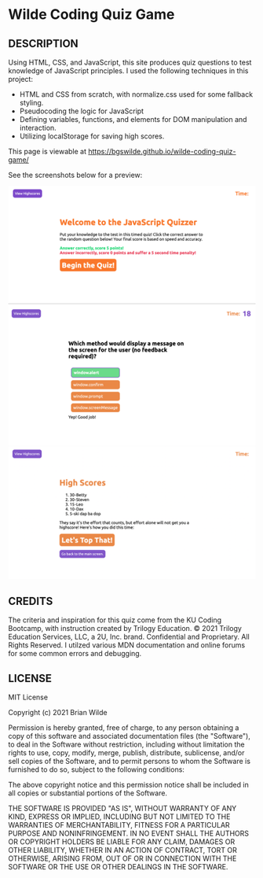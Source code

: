 # Wilde Coding Quiz Game

## DESCRIPTION
Using HTML, CSS, and JavaScript, this site produces quiz questions to test knowledge of JavaScript principles. I used the following techniques in this project:

* HTML and CSS from scratch, with normalize.css used for some fallback styling. 
* Pseudocoding the logic for JavaScript
* Defining variables, functions, and elements for DOM manipulation and interaction.
* Utilizing localStorage for saving high scores.

This page is viewable at https://bgswilde.github.io/wilde-coding-quiz-game/

See the screenshots below for a preview:

![Main](./assets/images/quiz1.png)
![Questions](./assets/images/quiz2.png)
![High Score](./assets/images/quiz3.png)

## CREDITS
The criteria and inspiration for this quiz come from the KU Coding Bootcamp, with instruction created by Trilogy Education. © 2021 Trilogy Education Services, LLC, a 2U, Inc. brand. Confidential and Proprietary. All Rights Reserved. I utilzed various MDN documentation and online forums for some common errors and debugging.

## LICENSE
MIT License

Copyright (c) 2021 Brian Wilde

Permission is hereby granted, free of charge, to any person obtaining a copy
of this software and associated documentation files (the "Software"), to deal
in the Software without restriction, including without limitation the rights
to use, copy, modify, merge, publish, distribute, sublicense, and/or sell
copies of the Software, and to permit persons to whom the Software is
furnished to do so, subject to the following conditions:

The above copyright notice and this permission notice shall be included in all
copies or substantial portions of the Software.

THE SOFTWARE IS PROVIDED "AS IS", WITHOUT WARRANTY OF ANY KIND, EXPRESS OR
IMPLIED, INCLUDING BUT NOT LIMITED TO THE WARRANTIES OF MERCHANTABILITY,
FITNESS FOR A PARTICULAR PURPOSE AND NONINFRINGEMENT. IN NO EVENT SHALL THE
AUTHORS OR COPYRIGHT HOLDERS BE LIABLE FOR ANY CLAIM, DAMAGES OR OTHER
LIABILITY, WHETHER IN AN ACTION OF CONTRACT, TORT OR OTHERWISE, ARISING FROM,
OUT OF OR IN CONNECTION WITH THE SOFTWARE OR THE USE OR OTHER DEALINGS IN THE
SOFTWARE.

